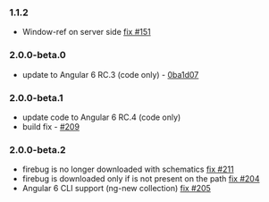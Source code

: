 ### 1.1.2
* Window-ref on server side [fix #151](https://github.com/maciejtreder/angular-universal-pwa/issues/151)

### 2.0.0-beta.0
* update to Angular 6 RC.3 (code only) - [0ba1d07](https://github.com/maciejtreder/angular-universal-pwa/commit/0ba1d07e792b4043a2bb8b045cb1dc3bd4bbb9dc])

### 2.0.0-beta.1
* update code to Angular 6 RC.4 (code only)
* build fix - [#209](https://github.com/maciejtreder/angular-universal-pwa/issues/209)

### 2.0.0-beta.2
* firebug is no longer downloaded with schematics [fix #211](https://github.com/maciejtreder/angular-universal-pwa/issues/211)
* firebug is downloaded only if is not present on the path [fix #204](https://github.com/maciejtreder/angular-universal-pwa/issues/204)
* Angular 6 CLI support (ng-new collection) [fix #205](https://github.com/maciejtreder/angular-universal-pwa/issues/205)